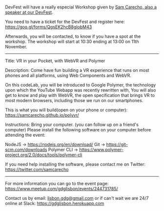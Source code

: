 DevFest will have a really especial Workshop given by [Sam Carecho, also a speaker at our DevFest](https://devfest.gdglisbon.xyz/schedule/day1?sessionId=107).

You need to have a ticket for the DevFest and register here:  https://goo.gl/forms/QgsEK2hcB8gIobM43 

Afterwards, you will be contacted, to know if you have a spot at the workshop.
The workshop will start at 10:30 ending at 13:00 on 11th November.

---

Title: VR in your Pocket, with WebVR and Polymer 

Description: Come have fun building a VR experience that runs on most phones and all platforms, using Web Components and WebVR. 

On this codeLab, you will be introduced to Google Polymer, the technology upon which the YouTube Webapp was recently rewritten with, You will also get to know and play with WebVR, the open specification that brings VR to most modern browsers, including those we run on our smartphones. 

This is what you will build(open on your phone or computer): 
https://samcarecho.github.io/polyvr/ 

Instructions: Bring your computer. (you can follow up on a friend's computer) 
Please install the following software on your computer before attending the event: 

NodeJS -> https://nodejs.org/en/download/ 
Git -> https://git-scm.com/downloads 
Polymer CLI -> https://www.polymer-project.org/2.0/docs/tools/polymer-cli 

If you need help installing the software, please contact me on Twitter: 
https://twitter.com/samcarecho 

---

For more information you can go to the event page: https://www.meetup.com/gdglisbon/events/244731785/

Contact us by email: lisbon.gdg@gmail.com
or if can't wait we are 24/7 online at Slack: https://gdglisbon.herokuapp.com 